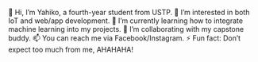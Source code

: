 👋 Hi, I’m Yahiko, a fourth-year student from USTP.
👀 I’m interested in both IoT and web/app development.
🌱 I’m currently learning how to integrate machine learning into my projects.
💞️ I’m collaborating with my capstone buddy.
📫 You can reach me via Facebook/Instagram.
⚡ Fun fact: Don’t expect too much from me, AHAHAHA!

<!---
yahiko247/yahiko247 is a ✨ special ✨ repository because its `README.md` (this file) appears on your GitHub profile.
You can click the Preview link to take a look at your changes.
--->
